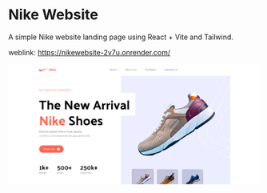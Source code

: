 # Nike Website

A simple Nike website landing page using React + Vite and Tailwind.

weblink: https://nikewebsite-2v7u.onrender.com/

![Nike Website](src/assets/images/nikewebsite.png)
